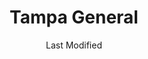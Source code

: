 ---
layout: location-page
date: Last Modified
description: "Local COVID-19 testing is available at Tampa General in Brandon, Florida, USA."
permalink: "locations/florida/brandon/tampa-general/"
tags:
  - locations
  - florida
title: Tampa General
uniqueName: tampa-general
state: Florida
stateAbbr: FL
hood: "Brandon"
address: "799 W Lumsden Rd"
city: "Brandon"
zip: "33511"
zipsNearby: "34436 34447 33820 34216 34265 34266 34269 34679 33823 33825 33826 33827 33503 33830 33831 33744 33834 34201 34202 34203 34204 34205 34206 34207 34208 34209 34210 34211 34212 34280 34281 34282 34217 34218 33835 33508 33509 33510 33511 34601 34602 34603 34604 34605 34606 34607 34608 34609 34610 34611 34613 34614 33513 33514 33755 33756 33757 33758 33759 33760 33761 33762 33763 33764 33765 33766 33767 33769 34711 34712 34713 34714 34715 34215 34681 33524 33523 33525 33526 33836 33837 33896 33897 33527 33838 34697 34698 33530 33839 33840 34680 34222 33841 34267 33843 33534 34736 33844 33845 33846 33847 33785 33786 33848 34636 33849 34741 34742 34743 34744 34745 34746 34747 34758 34759 33537 33850 33851 33801 33802 33803 33804 33805 33806 33807 33809 33810 33811 33812 33813 33815 33538 33853 33854 33855 33856 33859 33867 33898 34637 34638 34639 33770 33771 33772 33773 33774 33775 33776 33777 33778 33779 34272 33547 34228 33858 33548 33549 33558 33559 34260 33550 34753 34755 34729 34756 33860 34251 34652 34653 34654 34655 34656 33863 34661 34268 34274 34275 34740 34760 33556 34762 34677 33865 34264 32830 34229 34660 34220 34221 34682 34683 34684 34685 34219 33780 33781 33782 33563 33564 33565 33566 33567 33868 34667 34668 34669 34673 34674 33568 33569 33578 33579 33570 33571 33572 33573 33575 34695 33574 33701 33702 33703 33704 33705 33706 33707 33708 33709 33710 33711 33712 33713 33714 33715 33716 33729 33730 33731 33732 33733 33734 33736 33737 33738 33740 33741 33742 33743 33747 33784 33576 34230 34231 34232 34233 34234 34235 34236 34237 34238 34239 34240 34241 34242 34243 34276 34277 34278 33870 33871 33872 33875 33583 33584 33585 33586 33587 34270 33601 33602 33603 33604 33605 33606 33607 33608 33609 33610 33611 33612 33613 33614 33615 33616 33617 33618 33619 33620 33621 33622 33623 33624 33625 33626 33629 33630 33631 33633 33634 33635 33637 33646 33647 33650 33655 33660 33661 33662 33663 33664 33672 33673 33674 33675 33677 33679 33680 33681 33682 33684 33685 33686 33687 33688 33689 33694 34688 34689 34690 34691 34692 34250 33592 33593 33594 33595 33596 34284 34285 34286 34287 34288 34289 34290 34291 34292 34293 33873 33877 33597 33598 34786 34777 34778 34787 33880 33881 33882 33883 33884 33885 33888 33539 33540 33541 33542 33543 33544 33545 33890 33651 33690" 
mapUrl: "http://maps.apple.com/?q=Tampa+General&address=799+W+Lumsden+Rd,Brandon,Florida,33511"
locationType: Walk-in
phone: "813-925-1903"
website: "undefined"
onlineBooking: undefined
closed: undefined
closedUpdate: May 25th, 2020
notes: "By appointment only. Requires phone screen. For previously established patients only. For individuals with symptoms."
days: Contact for hours of operation.
ctaMessage: Call 813-925-1903
ctaUrl: "tel:813-925-1903"
---